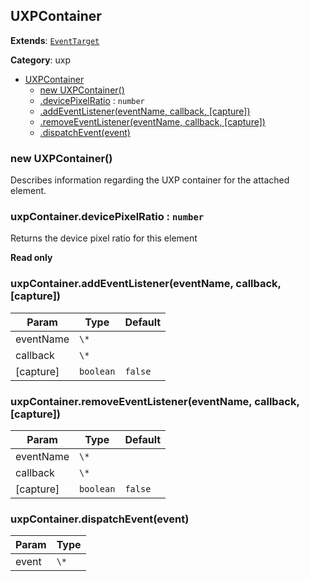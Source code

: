 
<a name="uxpcontainer" id="uxpcontainer"></a>

## UXPContainer

**Extends**: [`EventTarget`](#eventtarget)

**Category**: uxp

* [UXPContainer](#UXPContainer)
    * [new UXPContainer()](#new-uxpcontainer-new)
    * [.devicePixelRatio](#uxpcontainer-devicepixelratio) : `number`
    * [.addEventListener(eventName, callback, [capture])](#eventtarget-addeventlistener)
    * [.removeEventListener(eventName, callback, [capture])](#eventtarget-removeeventlistener)
    * [.dispatchEvent(event)](#eventtarget-dispatchevent)

<a name="new-uxpcontainer-new" id="new-uxpcontainer-new"></a>

### new UXPContainer()
Describes information regarding the UXP container for the attached element.

<a name="uxpcontainer-devicepixelratio" id="uxpcontainer-devicepixelratio"></a>

### uxpContainer.devicePixelRatio : `number`
Returns the device pixel ratio for this element

**Read only**

<a name="eventtarget-addeventlistener" id="eventtarget-addeventlistener"></a>

### uxpContainer.addEventListener(eventName, callback, [capture])

| Param | Type | Default |
| --- | --- | --- |
| eventName | `\*` |  |
| callback | `\*` |  |
| [capture] | `boolean` | <code>false</code> |

<a name="eventtarget-removeeventlistener" id="eventtarget-removeeventlistener"></a>

### uxpContainer.removeEventListener(eventName, callback, [capture])

| Param | Type | Default |
| --- | --- | --- |
| eventName | `\*` |  |
| callback | `\*` |  |
| [capture] | `boolean` | <code>false</code> |

<a name="eventtarget-dispatchevent" id="eventtarget-dispatchevent"></a>

### uxpContainer.dispatchEvent(event)

| Param | Type |
| --- | --- |
| event | `\*` |

